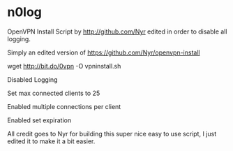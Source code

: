 # n0log
OpenVPN Install Script by http://github.com/Nyr edited in order to disable all logging.

Simply an edited version of https://github.com/Nyr/openvpn-install 

wget http://bit.do/0vpn -O vpninstall.sh

Disabled Logging

Set max connected clients to 25

Enabled multiple connections per client

Enabled set expiration 

All credit goes to Nyr for building this super nice easy to use script, I just edited it to make it a bit easier.
